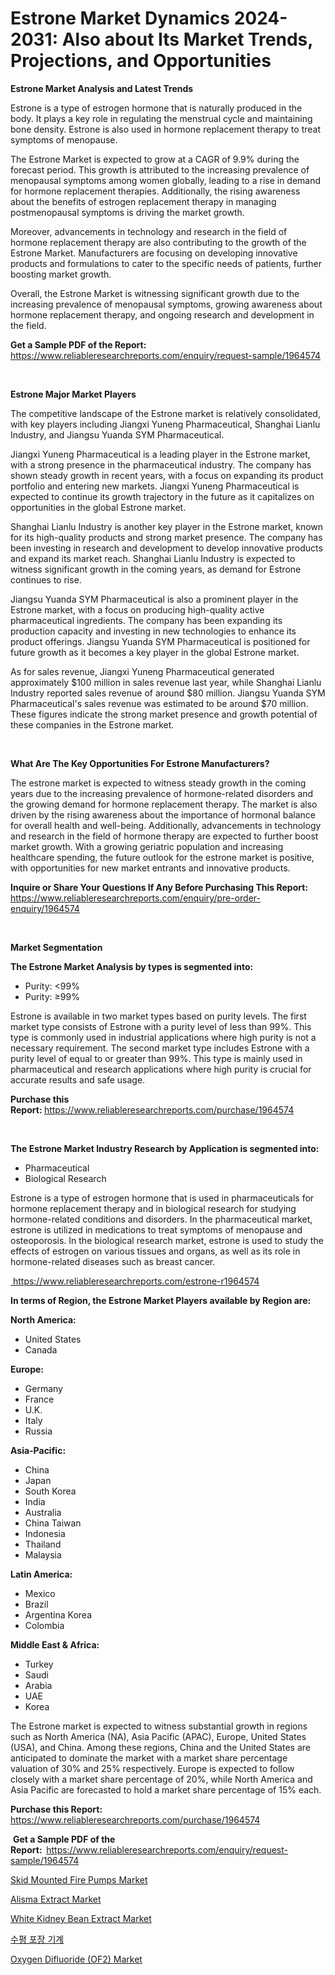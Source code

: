 <p><h1>Estrone Market Dynamics 2024-2031: Also about Its Market Trends, Projections, and Opportunities</h1></p><p><strong>Estrone Market Analysis and Latest Trends</strong></p>
<p><p>Estrone is a type of estrogen hormone that is naturally produced in the body. It plays a key role in regulating the menstrual cycle and maintaining bone density. Estrone is also used in hormone replacement therapy to treat symptoms of menopause.</p><p>The Estrone Market is expected to grow at a CAGR of 9.9% during the forecast period. This growth is attributed to the increasing prevalence of menopausal symptoms among women globally, leading to a rise in demand for hormone replacement therapies. Additionally, the rising awareness about the benefits of estrogen replacement therapy in managing postmenopausal symptoms is driving the market growth.</p><p>Moreover, advancements in technology and research in the field of hormone replacement therapy are also contributing to the growth of the Estrone Market. Manufacturers are focusing on developing innovative products and formulations to cater to the specific needs of patients, further boosting market growth.</p><p>Overall, the Estrone Market is witnessing significant growth due to the increasing prevalence of menopausal symptoms, growing awareness about hormone replacement therapy, and ongoing research and development in the field.</p></p>
<p><strong>Get a Sample PDF of the Report:&nbsp;</strong> <a href="https://www.reliableresearchreports.com/enquiry/request-sample/1964574">https://www.reliableresearchreports.com/enquiry/request-sample/1964574</a></p>
<p>&nbsp;</p>
<p><strong>Estrone Major Market Players</strong></p>
<p><p>The competitive landscape of the Estrone market is relatively consolidated, with key players including Jiangxi Yuneng Pharmaceutical, Shanghai Lianlu Industry, and Jiangsu Yuanda SYM Pharmaceutical. </p><p>Jiangxi Yuneng Pharmaceutical is a leading player in the Estrone market, with a strong presence in the pharmaceutical industry. The company has shown steady growth in recent years, with a focus on expanding its product portfolio and entering new markets. Jiangxi Yuneng Pharmaceutical is expected to continue its growth trajectory in the future as it capitalizes on opportunities in the global Estrone market.</p><p>Shanghai Lianlu Industry is another key player in the Estrone market, known for its high-quality products and strong market presence. The company has been investing in research and development to develop innovative products and expand its market reach. Shanghai Lianlu Industry is expected to witness significant growth in the coming years, as demand for Estrone continues to rise.</p><p>Jiangsu Yuanda SYM Pharmaceutical is also a prominent player in the Estrone market, with a focus on producing high-quality active pharmaceutical ingredients. The company has been expanding its production capacity and investing in new technologies to enhance its product offerings. Jiangsu Yuanda SYM Pharmaceutical is positioned for future growth as it becomes a key player in the global Estrone market.</p><p>As for sales revenue, Jiangxi Yuneng Pharmaceutical generated approximately $100 million in sales revenue last year, while Shanghai Lianlu Industry reported sales revenue of around $80 million. Jiangsu Yuanda SYM Pharmaceutical's sales revenue was estimated to be around $70 million. These figures indicate the strong market presence and growth potential of these companies in the Estrone market.</p></p>
<p>&nbsp;</p>
<p><strong>What Are The Key Opportunities For Estrone Manufacturers?</strong></p>
<p><p>The estrone market is expected to witness steady growth in the coming years due to the increasing prevalence of hormone-related disorders and the growing demand for hormone replacement therapy. The market is also driven by the rising awareness about the importance of hormonal balance for overall health and well-being. Additionally, advancements in technology and research in the field of hormone therapy are expected to further boost market growth. With a growing geriatric population and increasing healthcare spending, the future outlook for the estrone market is positive, with opportunities for new market entrants and innovative products.</p></p>
<p><strong>Inquire or Share Your Questions If Any Before Purchasing This Report:</strong> <a href="https://www.reliableresearchreports.com/enquiry/pre-order-enquiry/1964574">https://www.reliableresearchreports.com/enquiry/pre-order-enquiry/1964574</a></p>
<p>&nbsp;</p>
<p><strong>Market Segmentation</strong></p>
<p><strong>The Estrone Market Analysis by types is segmented into:</strong></p>
<p><ul><li>Purity: <99%</li><li>Purity: ≥99%</li></ul></p>
<p><p>Estrone is available in two market types based on purity levels. The first market type consists of Estrone with a purity level of less than 99%. This type is commonly used in industrial applications where high purity is not a necessary requirement. The second market type includes Estrone with a purity level of equal to or greater than 99%. This type is mainly used in pharmaceutical and research applications where high purity is crucial for accurate results and safe usage.</p></p>
<p><strong>Purchase this Report:&nbsp;</strong><a href="https://www.reliableresearchreports.com/purchase/1964574">https://www.reliableresearchreports.com/purchase/1964574</a></p>
<p>&nbsp;</p>
<p><strong>The Estrone Market Industry Research by Application is segmented into:</strong></p>
<p><ul><li>Pharmaceutical</li><li>Biological Research</li></ul></p>
<p><p>Estrone is a type of estrogen hormone that is used in pharmaceuticals for hormone replacement therapy and in biological research for studying hormone-related conditions and disorders. In the pharmaceutical market, estrone is utilized in medications to treat symptoms of menopause and osteoporosis. In the biological research market, estrone is used to study the effects of estrogen on various tissues and organs, as well as its role in hormone-related diseases such as breast cancer.</p></p>
<p><a href="https://www.reliableresearchreports.com/estrone-r1964574">&nbsp;https://www.reliableresearchreports.com/estrone-r1964574</a></p>
<p><strong>In terms of Region, the Estrone Market Players available by Region are:</strong></p>
<p>
    <p> <strong> North America: </strong>
        <ul>
            <li>United States</li>
            <li>Canada</li>
        </ul>
        </p> 
    <p> <strong> Europe: </strong>
        <ul>
            <li>Germany</li>
            <li>France</li>
            <li>U.K.</li>
            <li>Italy</li>
            <li>Russia</li>
        </ul>
        </p> 
    <p> <strong> Asia-Pacific: </strong>
        <ul>
            <li>China</li>
            <li>Japan</li>
            <li>South Korea</li>
            <li>India</li>
            <li>Australia</li>
            <li>China Taiwan</li>
            <li>Indonesia</li>
            <li>Thailand</li>
            <li>Malaysia</li>
        </ul>
        </p> 
    <p> <strong> Latin America: </strong>
        <ul>
            <li>Mexico</li>
            <li>Brazil</li>
            <li>Argentina Korea</li>
            <li>Colombia</li>
        </ul>
        </p> 
    <p> <strong> Middle East & Africa: </strong>
        <ul>
            <li>Turkey</li>
            <li>Saudi</li>
            <li>Arabia</li>
            <li>UAE</li>
            <li>Korea</li>
        </ul>
    </p>
    </p>
<p><p>The Estrone market is expected to witness substantial growth in regions such as North America (NA), Asia Pacific (APAC), Europe, United States (USA), and China. Among these regions, China and the United States are anticipated to dominate the market with a market share percentage valuation of 30% and 25% respectively. Europe is expected to follow closely with a market share percentage of 20%, while North America and Asia Pacific are forecasted to hold a market share percentage of 15% each.</p></p>
<p><strong>Purchase this Report: </strong><a href="https://www.reliableresearchreports.com/purchase/1964574">https://www.reliableresearchreports.com/purchase/1964574</a></p>
<p>&nbsp;<strong>Get a Sample PDF of the Report:&nbsp;&nbsp;</strong><a href="https://www.reliableresearchreports.com/enquiry/request-sample/1964574">https://www.reliableresearchreports.com/enquiry/request-sample/1964574</a></p>
<p><strong></strong></p>
<p><p><a href="https://www.linkedin.com/pulse/skid-mounted-fire-pumps-market-size-cagr-trends-2024-2030-gstwf">Skid Mounted Fire Pumps Market</a></p><p><a href="https://github.com/biheemgalvinlouises6hokrh3h/Market-Research-Report-List-2/blob/main/alisma-extract-market.md">Alisma Extract Market</a></p><p><a href="https://github.com/IzaiahBartell/Market-Research-Report-List-1/blob/main/white-kidney-bean-extract-market.md">White Kidney Bean Extract Market</a></p><p><a href="https://github.com/anton65482023/Market-Research-Report-List-1/blob/main/829878456144.md">수평 포장 기계</a></p><p><a href="https://issuu.com/reportprime-2/docs/oxygen-difluoride-of2-market-size-2030.pptx">Oxygen Difluoride (OF2) Market</a></p></p>